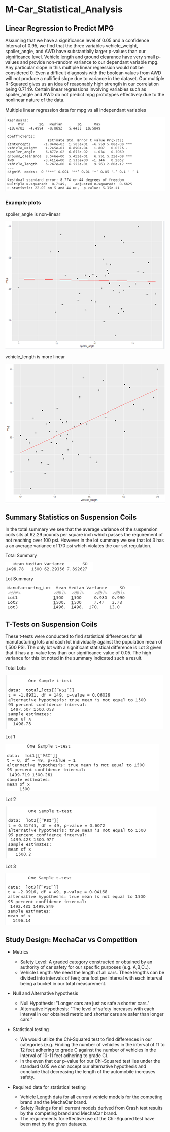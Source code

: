 # M-Car_Statistical_Analysis


## Linear Regression to Predict MPG

Assuming that we have a significance level of 0.05 and a confidence Interval of 0.95, we find that the three variables vehicle_weight, spoiler_angle, and AWD have substantially larger p-values than our significance level. Vehicle length and ground clearance have very small p-values and provide non-random variance to our dependant variable mpg. Any particular slope in this multiple linear regression would not be considered 0. Even a difficult diagnosis with the boolean values from AWD will not produce a nullified slope due to variance in the dataset. Our multiple R-Squared gives us an idea of reasonably high strength in our correlation being 0.7149. Certain linear regressions involving variables such as spoiler_angle and AWD do not predict mpg prototypes effectively due to the nonlinear nature of the data.




Multiple linear regression data for mpg vs all independant variables 

![alt text](resources/multi_linear_regression.PNG)

### Example plots

spoiler_angle is non-linear

![alt text](resources/mpg-spoiler_angle.PNG)

vehicle_length is more linear

![alt text](resources/mpg-vehicle_length.PNG)


## Summary Statistics on Suspension Coils

In the total summary we see that the average variance of the suspension coils sits at 62.29 pounds per square inch which passes the requirement of not reaching over 100 psi. However in the lot summary we see that lot 3 has a an average variance of 170 psi which violates the our set regulation.

Total Summary

![alt text](resources/total_summary.PNG)

Lot Summary

![alt text](resources/lot_summary.PNG)


## T-Tests on Suspension Coils

These t-tests were conducted to find statistical differences for all manufacturing lots and each lot individually against the population mean of 1,500 PSI. The only lot with a significant statistical difference is Lot 3 given that it has a p-value less than our significance value of 0.05. The high variance for this lot noted in the summary indicated such a result.

Total Lots

![alt text](resources/total_lots.PNG)

Lot 1

![alt text](resources/lot1.PNG)

Lot 2 

![alt text](resources/lot2.PNG)

Lot 3

![alt text](resources/lot3.PNG)


## Study Design: MechaCar vs Competition

* Metrics
  * Safety Level: A graded category constructed or obtained by an authority of car safety for our specific purposes (e.g. A,B,C..).
  * Vehicle Length: We need the length of all cars. These lengths can be divided into intervals of feet; one foot per interval with each interval being a bucket in our total measurement.
  
* Null and Alternative hypothesis
  * Null Hypothesis: "Longer cars are just as safe a shorter cars."
  * Alternative Hypothesis: "The level of safety increases with each interval in our obtained metric and shorter cars are safer than longer cars."

* Statistical testing
  * We would utilize the Chi-Squared test to find differences in our categories (e.g. Finding the number of vehicles in the interval of 11 to 12 feet adhering to grade C against the number of vehicles in the interval of 10-11 feet adhering to grade C). 
  * In the even that our p-value for our Chi-Squared test lies under the standard 0.05 we can accept our alternative hypothesis and conclude that decreasing the length of the automobile increases safety.
  
* Required data for statistical testing
  * Vehicle Length data for all current vehicle models for the competing brand and the MechaCar brand.
  * Safety Ratings for all current models derived from Crash test results by the competing brand and MechaCar brand.
  * The requirements for effective use of the Chi-Squared test have been met by the given datasets.
